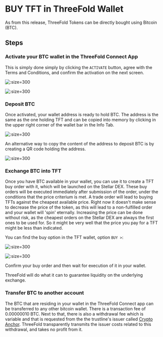 # BUY TFT in ThreeFold Wallet

As from this release, ThreeFold Tokens can be directly bought using Bitcoin (BTC).

## Steps

### Activate your BTC wallet in the ThreeFold Connect App


This is simply done simply by clicking the `ACTIVATE` button, agree with the Terms and Conditions, and confirm the activation on the next screen.

![](img/tfconnect_btc_add.png ':size=300')

![](img/btc_activate.jpg ':size=300')

### Deposit BTC

Once activated, your wallet address is ready to hold BTC. 
The address is the same as the one holding TFT and can be copied into memory by clicking in the upper right corner of the wallet bar in the Info Tab. 

![](img/tfconnect_wallet_address.png ':size=300')

An alternative way to copy the content of the address to deposit BTC is by creating a QR code holding the address.

![](img/tfconnect_wallet_btc_deposit.png ':size=300') 

### Exchange BTC into TFT

Once you have BTC available in your wallet, you can use it to create a TFT buy order with it, which will be launched on the Stellar DEX.
These buy orders will be executed immediately after submission of the order, under the conditions that the price criterium is met. A trade order will lead to buying TFTs against the cheapest available price. Right now it doesn't make sense to decrease the price of the token, as this will lead to a non-fulfilled order and your wallet will 'spin' eternally.
Increasing the price can be done without risk, as the cheapest orders on the Stellar DEX are always the first ones to be used for.
So it might be very well that the price you pay for a TFT might be less than indicated.

You can find the buy option in the TFT wallet, option `BUY >`: 

![](img/btc_deposit.jpg ':size=300')

![](img/tft_buy_order.jpg ':size=300')

Confirm your buy order and then wait for execution of it in your wallet.

ThreeFold will do what it can to guarantee liquidity on the underlying exchange.

### Transfer BTC to another account

The BTC that are residing in your wallet in the ThreeFold Connect app can be transferred to any other bitcoin wallet. There is a transaction fee of 0.00000010 BTC. Next to that, there is also a withdrawal fee which is variable and that is requested from the the trustline's issuer called [Crypto Anchor](https://cryptoanchor.io/). ThreeFold transparently transmits the issuer costs related to this withdrawal, and takes no profit from it.
